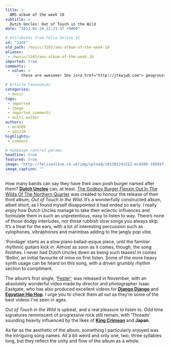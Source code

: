 ```yaml
---
title: >
  AMS album of the week 10
subtitle: >
  Dutch Uncles: Out of Touch in the Wild
date: "2013-01-24 22:21:37 +0000"

# Attributes from Felix Online V1
id: "3165"
old_path: /music/3165/ams-album-of-the-week-10
aliases:
 - /music/3165/ams-album-of-the-week-10
imported: true
comments:
 - value: >
     - these are awesome! She is<a href="http://jtkwjwb.com"> geogrous</a> and so are these portrait! And she totally does not look like that cat is giving her ANY trouble totally casual haha!

# Article Taxonomies
categories:
 - music
tags:
 - imported
 - image
 - imported_comments
 - multi-author
authors:
 - mc4509
 - ym1210
highlights:
 - comment

# Homepage control params
headline: true
featured: true
image: "http://felixonline.co.uk/img/upload/201301242222-mc4509-198597_10151109398769232_868641925_n.jpg"
image_caption: ""
---
```


How many bands can say they have their own posh burger named after them? [__Dutch Uncles__](http://dutchuncles.co.uk/) can, at least. [The Godboy Burger Flexxin Out In The Wilds Of The Northern Quarter](http://dummymag.com/features/2013/01/16/you-ll-like-dutch-uncles-new-band-merch-because-you-can-eat-it/) was created to honour the release of their third album, _Out of Touch in the Wild_. It’s a wonderfully constructed album, albeit short, as I found myself disappointed it had ended so early. I really enjoy how Dutch Uncles manage to take their eclectic influences and formulate them in such an unpretentious, easy to listen to way. There’s none of those dodgy interludes, nor those rubbish slow songs you always skip. It’s a treat for the ears, with a lot of interesting percussion such as xylophones, vibraphones and marimbas adding to the jangly pop vibe.

‘Pondage’ starts as a slow piano ballad-esque piece, until the familiar rhythmic guitars kick in. Almost as soon as it comes, though, the song finishes. I never had Dutch Uncles down as being such teases! In comes ‘Bellio’, an initial favourite of mine on first listen. Some of the more heavy synth usage can be heard on this song, with a driven grumbly rhythm section to compliment.

The album’s first single, ‘[Fester](http://www.youtube.com/watch?v=Q2Caeg1FMCo)’, was released in November, with an absolutely wonderful video made by director and photographer Isaac Eastgate, who has also produced excellent videos for [__Django Django__](http://www.djangodjango.co.uk/) and [__Egyptian Hip Hop__](http://www.myspace.com/egyptianhiphop). I urge you to check them all out as they’re some of the best videos I’ve seen in ages.

_Out of Touch in the Wild_ is upbeat, and a real pleasure to listen to. Odd time signatures reminiscent of progressive rock still remain, with ‘Threads’ sounding heavily influenced by the likes of [__King Crimson__](http://www.king-crimson.com/) and __Japan__.

As far as the aesthetic of the album, something I particularly enjoyed was the intriguing song names. All a bit weird and only one, two, three syllables long, but they reflect the unity and flow of the album as a whole.
